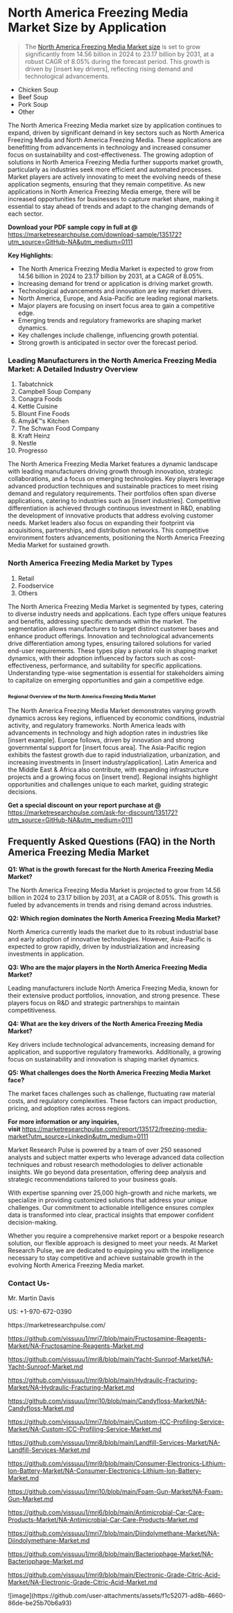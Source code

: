 <h1>North America Freezing Media Market&nbsp;Size by Application</h1><blockquote><p>The <a href="https://marketresearchpulse.com/download-sample/135172?utm_source=GitHub-NA&amp;utm_medium=0111">North America Freezing Media Market size</a> is set to grow significantly from 14.56 billion in 2024 to 23.17 billion by 2031, at a robust CAGR of 8.05% during the forecast period. This growth is driven by [insert key drivers], reflecting rising demand and technological advancements.</p></blockquote><ul><li>Chicken Soup<li> Beef Soup<li> Pork Soup<li> Other</li></ul><p>The North America Freezing Media market size by application continues to expand, driven by significant demand in key sectors such as North America Freezing Media and North America Freezing Media. These applications are benefitting from advancements in technology and increased consumer focus on sustainability and cost-effectiveness. The growing adoption of solutions in North America Freezing Media further supports market growth, particularly as industries seek more efficient and automated processes. Market players are actively innovating to meet the evolving needs of these application segments, ensuring that they remain competitive. As new applications in North America Freezing Media emerge, there will be increased opportunities for businesses to capture market share, making it essential to stay ahead of trends and adapt to the changing demands of each sector.</p><p><strong>Download your PDF sample copy in full at @ </strong><a href="https://marketresearchpulse.com/download-sample/135172?utm_source=GitHub-NA&amp;utm_medium=0111">https://marketresearchpulse.com/download-sample/135172?utm_source=GitHub-NA&amp;utm_medium=0111</a></p><p><strong>Key Highlights: </strong></p><ul><li>The North America Freezing Media Market is expected to grow from 14.56 billion in 2024 to 23.17 billion by 2031, at a CAGR of 8.05%.</li><li>Increasing demand for trend or application is driving market growth.</li><li>Technological advancements and innovation are key market drivers.</li><li>North America, Europe, and Asia-Pacific are leading regional markets.</li><li>Major players are focusing on insert focus area to gain a competitive edge.</li><li>Emerging trends and regulatory frameworks are shaping market dynamics.</li><li>Key challenges include challenge, influencing growth potential.</li><li>Strong growth is anticipated in sector over the forecast period.</li></ul><h3>Leading Manufacturers in the North America Freezing Media Market: A Detailed Industry Overview</h3><ol><li>Tabatchnick</li><li>Campbell Soup Company</li><li>Conagra Foods</li><li>Kettle Cuisine</li><li>Blount Fine Foods</li><li>Amyâ€™s Kitchen</li><li>The Schwan Food Company</li><li>Kraft Heinz</li><li>Nestle</li><li>Progresso</li></ol><div class="flex max-w-full flex-col flex-grow"><div class="min-h-8 text-message flex w-full flex-col items-end gap-2 whitespace-normal break-words [.text-message+&amp;]:mt-5" dir="auto" data-message-author-role="assistant" data-message-id="fd8432e4-4910-450d-b182-61b7bfb0a01f" data-message-model-slug="gpt-4o"><div class="flex w-full flex-col gap-1 empty:hidden first:pt-[3px]"><div class="markdown prose w-full break-words dark:prose-invert light"><p>The North America Freezing Media Market features a dynamic landscape with leading manufacturers driving growth through innovation, strategic collaborations, and a focus on emerging technologies. Key players leverage advanced production techniques and sustainable practices to meet rising demand and regulatory requirements. Their portfolios often span diverse applications, catering to industries such as [insert industries]. Competitive differentiation is achieved through continuous investment in R&amp;D, enabling the development of innovative products that address evolving customer needs. Market leaders also focus on expanding their footprint via acquisitions, partnerships, and distribution networks. This competitive environment fosters advancements, positioning the North America Freezing Media Market for sustained growth.</p></div></div></div></div><h3>North America Freezing Media Market by Types</h3><ol><li>Retail<li> Foodservice<li> Others</li></ol><div class="flex max-w-full flex-col flex-grow"><div class="min-h-8 text-message flex w-full flex-col items-end gap-2 whitespace-normal break-words [.text-message+&amp;]:mt-5" dir="auto" data-message-author-role="assistant" data-message-id="084470be-0bb7-4664-bddf-5156b4f41249" data-message-model-slug="gpt-4o-mini"><div class="flex w-full flex-col gap-1 empty:hidden first:pt-[3px]"><div class="markdown prose w-full break-words dark:prose-invert light"><p>The North America Freezing Media Market is segmented by types, catering to diverse industry needs and applications. Each type offers unique features and benefits, addressing specific demands within the market. The segmentation allows manufacturers to target distinct customer bases and enhance product offerings. Innovation and technological advancements drive differentiation among types, ensuring tailored solutions for varied end-user requirements. These types play a pivotal role in shaping market dynamics, with their adoption influenced by factors such as cost-effectiveness, performance, and suitability for specific applications. Understanding type-wise segmentation is essential for stakeholders aiming to capitalize on emerging opportunities and gain a competitive edge.</p></div></div></div></div><h3><span style="font-size: 11px;">Regional Overview of the North America Freezing Media Market</span></h3><div class="flex max-w-full flex-col flex-grow"><div class="min-h-8 text-message flex w-full flex-col items-end gap-2 whitespace-normal break-words [.text-message+&amp;]:mt-5" dir="auto" data-message-author-role="assistant" data-message-id="e9038762-ce64-4e30-91c9-9bd413514231" data-message-model-slug="gpt-4o-mini"><div class="flex w-full flex-col gap-1 empty:hidden first:pt-[3px]"><div class="markdown prose w-full break-words dark:prose-invert light"><p>The North America Freezing Media Market demonstrates varying growth dynamics across key regions, influenced by economic conditions, industrial activity, and regulatory frameworks. North America leads with advancements in technology and high adoption rates in industries like [insert example]. Europe follows, driven by innovation and strong governmental support for [insert focus area]. The Asia-Pacific region exhibits the fastest growth due to rapid industrialization, urbanization, and increasing investments in [insert industry/application]. Latin America and the Middle East &amp; Africa also contribute, with expanding infrastructure projects and a growing focus on [insert trend]. Regional insights highlight opportunities and challenges unique to each market, guiding strategic decisions.</p></div></div></div></div><p><strong>Get a special discount on your report purchase at @ </strong><a href="https://marketresearchpulse.com/ask-for-discount/135172?utm_source=GitHub-NA&amp;utm_medium=0111">https://marketresearchpulse.com/ask-for-discount/135172?utm_source=GitHub-NA&amp;utm_medium=0111</a></p><h2>Frequently Asked Questions (FAQ) in the North America Freezing Media Market</h2><p><strong>Q1: What is the growth forecast for the North America Freezing Media Market?</strong></p><p>The North America Freezing Media Market is projected to grow from 14.56 billion in 2024 to 23.17 billion by 2031, at a CAGR of 8.05%. This growth is fueled by advancements in trends and rising demand across industries.</p><p><strong>Q2: Which region dominates the North America Freezing Media Market?</strong></p><p>North America currently leads the market due to its robust industrial base and early adoption of innovative technologies. However, Asia-Pacific is expected to grow rapidly, driven by industrialization and increasing investments in application.</p><p><strong>Q3: Who are the major players in the North America Freezing Media Market?</strong></p><p>Leading manufacturers include North America Freezing Media, known for their extensive product portfolios, innovation, and strong presence. These players focus on R&amp;D and strategic partnerships to maintain competitiveness.</p><p><strong>Q4: What are the key drivers of the North America Freezing Media Market?</strong></p><p>Key drivers include technological advancements, increasing demand for application, and supportive regulatory frameworks. Additionally, a growing focus on sustainability and innovation is shaping market dynamics.</p><p><strong>Q5: What challenges does the North America Freezing Media Market face?</strong></p><p>The market faces challenges such as challenge, fluctuating raw material costs, and regulatory complexities. These factors can impact production, pricing, and adoption rates across regions.</p><p><strong>For more information or any inquiries, visit&nbsp;</strong><a href="https://marketresearchpulse.com/report/135172/freezing-media-market?utm_source=Linkedin&utm_medium=0111">https://marketresearchpulse.com/report/135172/freezing-media-market?utm_source=Linkedin&utm_medium=0111</a></p><p>Market Research Pulse is powered by a team of over 250 seasoned analysts and subject matter experts who leverage advanced data collection techniques and robust research methodologies to deliver actionable insights. We go beyond data presentation, offering deep analysis and strategic recommendations tailored to your business goals.</p><p>With expertise spanning over 25,000 high-growth and niche markets, we specialize in providing customized solutions that address your unique challenges. Our commitment to actionable intelligence ensures complex data is transformed into clear, practical insights that empower confident decision-making.</p><p>Whether you require a comprehensive market report or a bespoke research solution, our flexible approach is designed to meet your needs. At Market Research Pulse, we are dedicated to equipping you with the intelligence necessary to stay competitive and achieve sustainable growth in the evolving North America Freezing Media market.</p><h3><strong>Contact Us-</strong></h3><p>Mr. Martin Davis</p><p>US: +1-970-672-0390</p><p>https://marketresearchpulse.com/</p><p><a href="https://github.com/vissuuu1/mri7/blob/main/Fructosamine-Reagents-Market/NA-Fructosamine-Reagents-Market.md">https://github.com/vissuuu1/mri7/blob/main/Fructosamine-Reagents-Market/NA-Fructosamine-Reagents-Market.md</a></p><p><a href="https://github.com/vissuuu1/mri8/blob/main/Yacht-Sunroof-Market/NA-Yacht-Sunroof-Market.md">https://github.com/vissuuu1/mri8/blob/main/Yacht-Sunroof-Market/NA-Yacht-Sunroof-Market.md</a></p><p><a href="https://github.com/vissuuu1/mri9/blob/main/Hydraulic-Fracturing-Market/NA-Hydraulic-Fracturing-Market.md">https://github.com/vissuuu1/mri9/blob/main/Hydraulic-Fracturing-Market/NA-Hydraulic-Fracturing-Market.md</a></p><p><a href="https://github.com/vissuuu1/mri10/blob/main/Candyfloss-Market/NA-Candyfloss-Market.md">https://github.com/vissuuu1/mri10/blob/main/Candyfloss-Market/NA-Candyfloss-Market.md</a></p><p><a href="https://github.com/vissuuu1/mri7/blob/main/Custom-ICC-Profiling-Service-Market/NA-Custom-ICC-Profiling-Service-Market.md">https://github.com/vissuuu1/mri7/blob/main/Custom-ICC-Profiling-Service-Market/NA-Custom-ICC-Profiling-Service-Market.md</a></p><p><a href="https://github.com/vissuuu1/mri8/blob/main/Landfill-Services-Market/NA-Landfill-Services-Market.md">https://github.com/vissuuu1/mri8/blob/main/Landfill-Services-Market/NA-Landfill-Services-Market.md</a></p><p><a href="https://github.com/vissuuu1/mri9/blob/main/Consumer-Electronics-Lithium-Ion-Battery-Market/NA-Consumer-Electronics-Lithium-Ion-Battery-Market.md">https://github.com/vissuuu1/mri9/blob/main/Consumer-Electronics-Lithium-Ion-Battery-Market/NA-Consumer-Electronics-Lithium-Ion-Battery-Market.md</a></p><p><a href="https://github.com/vissuuu1/mri10/blob/main/Foam-Gun-Market/NA-Foam-Gun-Market.md">https://github.com/vissuuu1/mri10/blob/main/Foam-Gun-Market/NA-Foam-Gun-Market.md</a></p><p><a href="https://github.com/vissuuu1/mri6/blob/main/Antimicrobial-Car-Care-Products-Market/NA-Antimicrobial-Car-Care-Products-Market.md">https://github.com/vissuuu1/mri6/blob/main/Antimicrobial-Car-Care-Products-Market/NA-Antimicrobial-Car-Care-Products-Market.md</a></p><p><a href="https://github.com/vissuuu1/mri7/blob/main/Diindolymethane-Market/NA-Diindolymethane-Market.md">https://github.com/vissuuu1/mri7/blob/main/Diindolymethane-Market/NA-Diindolymethane-Market.md</a></p><p><a href="https://github.com/vissuuu1/mri8/blob/main/Bacteriophage-Market/NA-Bacteriophage-Market.md">https://github.com/vissuuu1/mri8/blob/main/Bacteriophage-Market/NA-Bacteriophage-Market.md</a></p><p><a href="https://github.com/vissuuu1/mri9/blob/main/Electronic-Grade-Citric-Acid-Market/NA-Electronic-Grade-Citric-Acid-Market.md">https://github.com/vissuuu1/mri9/blob/main/Electronic-Grade-Citric-Acid-Market/NA-Electronic-Grade-Citric-Acid-Market.md</a></p>
![image](https://github.com/user-attachments/assets/f1c52071-ad8b-4660-86de-be25b70b6a93)
